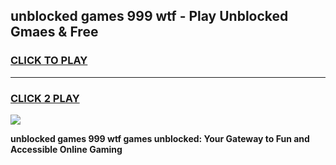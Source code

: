 
## unblocked games 999 wtf - Play Unblocked Gmaes & Free
<h3>
<a href="https://news.freeplayer.one?title=unblocked_games_999_wtf&ref=23F">CLICK TO PLAY</a></h3>
<hr>

<h3>
<a href="https://news.freeplayer.one?title=unblocked_games_999_wtf&ref=23F">CLICK 2 PLAY</a>
  
</h3>

<a href="https://news.freeplayer.one?title=unblocked_games_999_wtf&ref=23F/"><img src="https://clearcache.store/games.png"></a>


**unblocked games 999 wtf games unblocked: Your Gateway to Fun and Accessible Online Gaming**
